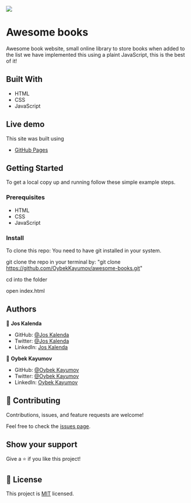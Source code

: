 ![](https://img.shields.io/badge/Microverse-blueviolet)

# Awesome books

Awesome book website, small online library to store books when added to the list we have implemented this using a plaint JavaScript, this is the best of it!

## Built With

- HTML
- CSS
- JavaScript

## Live demo

This site was built using

- [GitHub Pages](https://oybekkayumov.github.io/awesome-books/)

## Getting Started

To get a local copy up and running follow these simple example steps.

### Prerequisites

- HTML
- CSS
- JavaScript

### Install

To clone this repo: You need to have git installed in your system.

git clone the repo in your terminal by: "git clone https://github.com/OybekKayumov/awesome-books.git"

cd into the folder

open index.html

## Authors

👤 **Jos Kalenda**

- GitHub: [@Jos Kalenda](https://github.com/)
- Twitter: [@Jos Kalenda](https://twitter.com/)
- LinkedIn: [Jos Kalenda](https://www.linkedin.com/)

👤 **Oybek Kayumov**

- GitHub: [@Oybek Kayumov](https://github.com/)
- Twitter: [@Oybek Kayumov](https://twitter.com/)
- LinkedIn: [Oybek Kayumov](https://www.linkedin.com/)

## 🤝 Contributing

Contributions, issues, and feature requests are welcome!

Feel free to check the [issues page](https://github.com/OybekKayumov/awesome-books/issues).

## Show your support

Give a ⭐️ if you like this project!

## 📝 License

This project is [MIT](./MIT.md) licensed.

